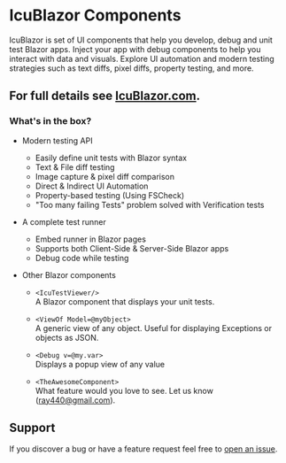 
# IcuBlazor Components

IcuBlazor is set of UI components that help you develop, debug and unit test Blazor apps.  Inject your app with debug components to help you interact with data and visuals.  Explore UI automation and modern testing strategies such as text diffs, pixel diffs, property testing, and more.

## For full details see [IcuBlazor.com](http://icublazor.com/).

### What's in the box?
- Modern testing API
	- Easily define unit tests with Blazor syntax
    - Text & File diff testing
    - Image capture & pixel diff comparison
    - Direct & Indirect UI Automation
    - Property-based testing (Using FSCheck)
    - "Too many failing Tests" problem solved with Verification tests
  
- A complete test runner
    - Embed runner in Blazor pages
    - Supports both Client-Side & Server-Side Blazor apps
    - Debug code while testing

- Other Blazor components

    - `<IcuTestViewer/>`<br/>
        A Blazor component that displays your unit tests.

    - `<ViewOf Model=@myObject>` <br/>
          A generic view of any object.  Useful for displaying Exceptions or objects as JSON.

    - `<Debug v=@my.var>` <br/>
       Displays a popup view of any value

    - `<TheAwesomeComponent>` <br/>
        What feature would you love to see.  Let us know (ray440@gmail.com).
        



## Support
If you discover a bug or have a feature request feel free to [open an issue](https://github.com/ray440/IcuBlazor/issues).

